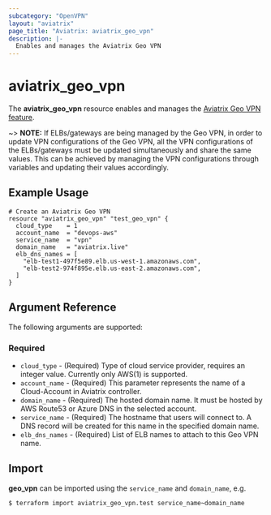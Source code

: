 ```yaml
---
subcategory: "OpenVPN"
layout: "aviatrix"
page_title: "Aviatrix: aviatrix_geo_vpn"
description: |-
  Enables and manages the Aviatrix Geo VPN
---
```


# aviatrix_geo_vpn

The **aviatrix_geo_vpn** resource enables and manages the [Aviatrix Geo VPN feature](https://docs.aviatrix.com/HowTos/GeoVPN.html).

~> **NOTE:** If ELBs/gateways are being managed by the Geo VPN, in order to update VPN configurations of the Geo VPN, all the VPN configurations of the ELBs/gateways must be updated simultaneously and share the same values. This can be achieved by managing the VPN configurations through variables and updating their values accordingly.

## Example Usage

```hcl
# Create an Aviatrix Geo VPN
resource "aviatrix_geo_vpn" "test_geo_vpn" {
  cloud_type    = 1
  account_name  = "devops-aws"
  service_name  = "vpn"
  domain_name   = "aviatrix.live"
  elb_dns_names = [
    "elb-test1-497f5e89.elb.us-west-1.amazonaws.com",
    "elb-test2-974f895e.elb.us-east-2.amazonaws.com",
  ]
}
```

## Argument Reference

The following arguments are supported:

### Required
* `cloud_type` - (Required) Type of cloud service provider, requires an integer value. Currently only AWS(1) is supported.
* `account_name` - (Required) This parameter represents the name of a Cloud-Account in Aviatrix controller.
* `domain_name` - (Required) The hosted domain name. It must be hosted by AWS Route53 or Azure DNS in the selected account.
* `service_name` - (Required) The hostname that users will connect to. A DNS record will be created for this name in the specified domain name.
* `elb_dns_names` - (Required) List of ELB names to attach to this Geo VPN name.

## Import

**geo_vpn** can be imported using the `service_name` and `domain_name`, e.g.

```
$ terraform import aviatrix_geo_vpn.test service_name~domain_name
```
